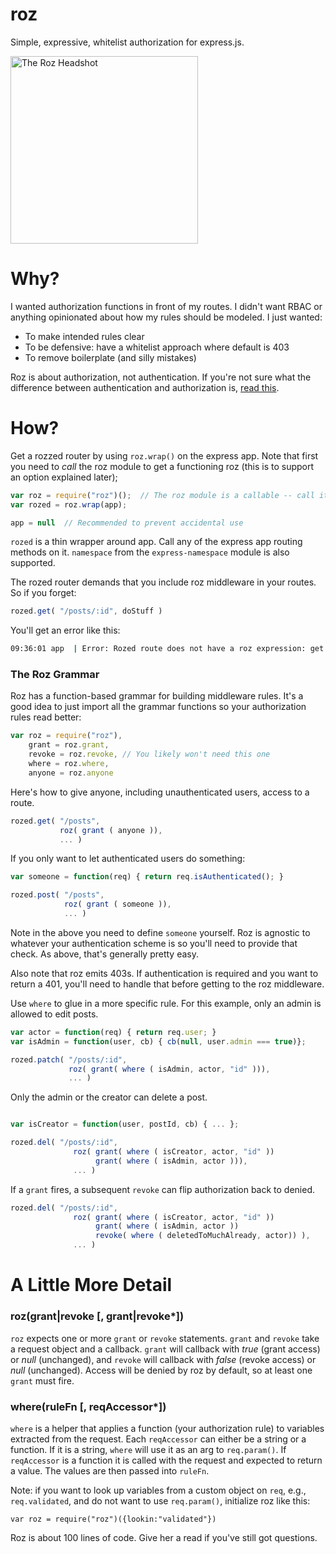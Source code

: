 roz
===
Simple, expressive, whitelist authorization for express.js.

<img src="https://raw.github.com/nomic/roz/master/roz-night-court.jpg"
     alt="The Roz Headshot"
     height="300px"/> 

Why?
====
I wanted authorization functions in front of my routes.  I didn't want RBAC
or anything opinionated about how my rules should be modeled.  I just wanted:

* To make intended rules clear
* To be defensive: have a whitelist approach where default is 403
* To remove boilerplate (and silly mistakes)

Roz is about authorization, not authentication.  If you're not sure what the
difference between authentication and authorization is,
[read this](http://en.wikipedia.org/wiki/Authentication#Authorization).

How?
====
Get a rozzed router by using `roz.wrap()` on the express app.  Note
that first you need to *call* the roz module to get a functioning
roz (this is to support an option explained later);
```js
var roz = require("roz")();  // The roz module is a callable -- call it
var rozed = roz.wrap(app);

app = null  // Recommended to prevent accidental use
```

`rozed` is a thin wrapper around app.  Call any of the express app routing
methods on it.  `namespace` from the `express-namespace` module is also supported.

The rozed router demands that you include roz middleware in your routes.  So
if you forget:
```js
rozed.get( "/posts/:id", doStuff )
```
You'll get an error like this:
```bash
09:36:01 app  | Error: Rozed route does not have a roz expression: get /posts/:id
```

### The Roz Grammar

Roz has a function-based grammar for building middleware rules. It's a good
idea to just import all the grammar functions so your authorization rules
read better:
```js
var roz = require("roz"),
    grant = roz.grant,
    revoke = roz.revoke, // You likely won't need this one
    where = roz.where,
    anyone = roz.anyone
```

Here's how to give anyone, including unauthenticated users, access to a route.
```js
rozed.get( "/posts",
           roz( grant ( anyone )),
           ... )
```

If you only want to let authenticated users do something:
```js
var someone = function(req) { return req.isAuthenticated(); }

rozed.post( "/posts",
            roz( grant ( someone )),
            ... )
```

Note in the above you need to define `someone` yourself.  Roz is agnostic to
whatever your authentication scheme is so you'll need to provide that check.  As
above, that's generally pretty easy.

Also note that roz emits 403s.  If authentication is required and you want to
return a 401, you'll need to handle that before getting to the roz middleware.


Use `where` to glue in a more specific rule.  For this example, only
an admin is allowed to edit posts.
```js
var actor = function(req) { return req.user; }
var isAdmin = function(user, cb) { cb(null, user.admin === true)};

rozed.patch( "/posts/:id",
             roz( grant( where ( isAdmin, actor, "id" ))),
             ... )
```

Only the admin or the creator can delete a post.
```js

var isCreator = function(user, postId, cb) { ... };

rozed.del( "/posts/:id",
              roz( grant( where ( isCreator, actor, "id" ))
                   grant( where ( isAdmin, actor ))),
              ... )
```

If a `grant` fires, a subsequent `revoke` can flip authorization back
to denied.
```js
rozed.del( "/posts/:id",
              roz( grant( where ( isCreator, actor, "id" ))
                   grant( where ( isAdmin, actor ))
                   revoke( where ( deletedToMuchAlready, actor)) ),
              ... )
```

A Little More Detail
====================

### roz(grant|revoke [, grant|revoke*])
`roz` expects one or more `grant` or `revoke` statements.  `grant`
and `revoke` take a request object and a callback.  `grant` will callback
with *true* (grant access) or *null* (unchanged), and `revoke` will callback with
*false* (revoke access) or *null* (unchanged).  Access will be denied by roz by
default, so at least one `grant` must fire.

### where(ruleFn [, reqAccessor*])
`where` is a helper that applies a function (your authorization rule) to
variables extracted from the request.  Each `reqAccessor` can either be a
string or a function.  If it is a string, `where` will use it as an arg to
`req.param()`.  If `reqAccessor` is a function it is called with the
request and expected to return a value.  The values are then passed into `ruleFn`.

Note: if you want to look up variables from a custom object on `req`, e.g.,
`req.validated`, and do not want to use `req.param()`, initialize
roz like this:
```
var roz = require("roz")({lookin:"validated"})
```

Roz is about 100 lines of code.  Give her a read if you've still got questions.

